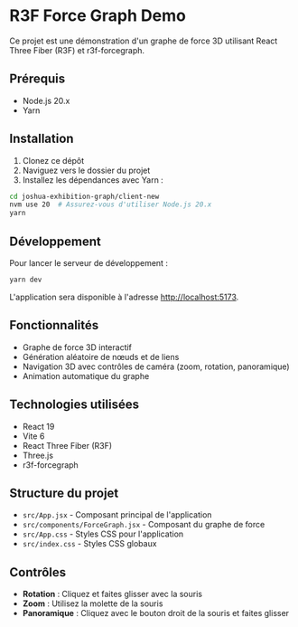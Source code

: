 # R3F Force Graph Demo

Ce projet est une démonstration d'un graphe de force 3D utilisant React Three Fiber (R3F) et r3f-forcegraph.

## Prérequis

- Node.js 20.x
- Yarn

## Installation

1. Clonez ce dépôt
2. Naviguez vers le dossier du projet
3. Installez les dépendances avec Yarn :

```bash
cd joshua-exhibition-graph/client-new
nvm use 20  # Assurez-vous d'utiliser Node.js 20.x
yarn
```

## Développement

Pour lancer le serveur de développement :

```bash
yarn dev
```

L'application sera disponible à l'adresse [http://localhost:5173](http://localhost:5173).

## Fonctionnalités

- Graphe de force 3D interactif
- Génération aléatoire de nœuds et de liens
- Navigation 3D avec contrôles de caméra (zoom, rotation, panoramique)
- Animation automatique du graphe

## Technologies utilisées

- React 19
- Vite 6
- React Three Fiber (R3F)
- Three.js
- r3f-forcegraph

## Structure du projet

- `src/App.jsx` - Composant principal de l'application
- `src/components/ForceGraph.jsx` - Composant du graphe de force
- `src/App.css` - Styles CSS pour l'application
- `src/index.css` - Styles CSS globaux

## Contrôles

- **Rotation** : Cliquez et faites glisser avec la souris
- **Zoom** : Utilisez la molette de la souris
- **Panoramique** : Cliquez avec le bouton droit de la souris et faites glisser
